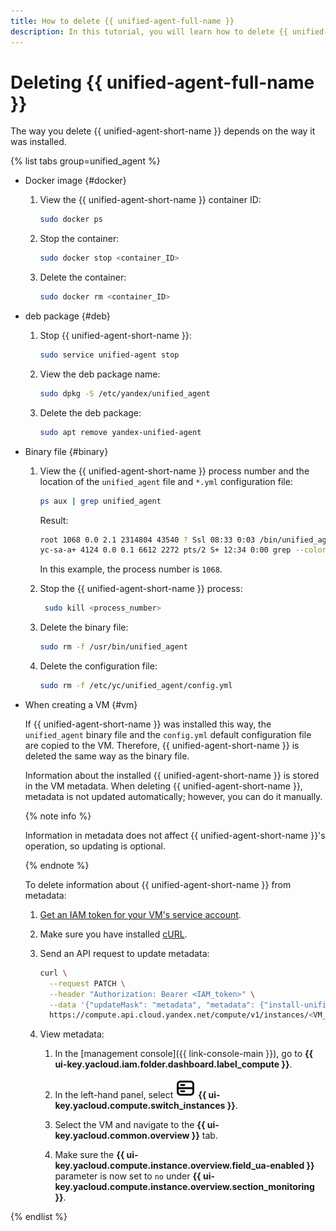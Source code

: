 ```yaml
---
title: How to delete {{ unified-agent-full-name }}
description: In this tutorial, you will learn how to delete {{ unified-agent-full-name }}.
---
```


# Deleting {{ unified-agent-full-name }}

The way you delete {{ unified-agent-short-name }} depends on the way it was installed.

{% list tabs group=unified_agent %}

- Docker image {#docker}

  1. View the {{ unified-agent-short-name }} container ID:
   
      ```bash
      sudo docker ps
      ```

   1. Stop the container:
   
      ```bash
      sudo docker stop <container_ID>
      ```

   1. Delete the container:
   
      ```bash
      sudo docker rm <container_ID>
      ```
  
- deb package {#deb}

  1. Stop {{ unified-agent-short-name }}:
   
      ```bash
      sudo service unified-agent stop
      ```

  1. View the deb package name:

      ```bash
      sudo dpkg -S /etc/yandex/unified_agent
      ```
  
  1. Delete the deb package:

      ```bash
      sudo apt remove yandex-unified-agent
      ```

- Binary file {#binary}

  1. View the {{ unified-agent-short-name }} process number and the location of the `unified_agent` file and `*.yml` configuration file:
   
      ```bash
      ps aux | grep unified_agent
      ```

      Result:

      ```bash
      root 1068 0.0 2.1 2314804 43540 ? Ssl 08:33 0:03 /bin/unified_agent --config /etc/yc/unified_agent/config.yml
      yc-sa-a+ 4124 0.0 0.1 6612 2272 pts/2 S+ 12:34 0:00 grep --color=auto unified_agent
      ```
      In this example, the process number is `1068`.

  1. Stop the {{ unified-agent-short-name }} process:

     ```bash
      sudo kill <process_number>
      ```
   
  1. Delete the binary file:
    
      ```bash
      sudo rm -f /usr/bin/unified_agent
      ```

  1. Delete the configuration file:

      ```bash
      sudo rm -f /etc/yc/unified_agent/config.yml
      ```

- When creating a VM {#vm}

  If {{ unified-agent-short-name }} was installed this way, the `unified_agent` binary file and the `config.yml` default configuration file are copied to the VM. Therefore, {{ unified-agent-short-name }} is deleted the same way as the binary file.
 
  Information about the installed {{ unified-agent-short-name }} is stored in the VM metadata. When deleting {{ unified-agent-short-name }}, metadata is not updated automatically; however, you can do it manually.

  {% note info %}

  Information in metadata does not affect {{ unified-agent-short-name }}'s operation, so updating is optional.

  {% endnote %}

  To delete information about {{ unified-agent-short-name }} from metadata:

  1. [Get an IAM token for your VM's service account](../../../../iam/operations/iam-token/create-for-sa.md#via-cli).
   
  1. Make sure you have installed [cURL](https://curl.haxx.se).
   
  1. Send an API request to update metadata:

      ```bash
      curl \
        --request PATCH \
        --header "Authorization: Bearer <IAM_token>" \
        --data '{"updateMask": "metadata", "metadata": {"install-unified-agent": "0" },}' \
        https://compute.api.cloud.yandex.net/compute/v1/instances/<VM_ID>
      ```

  1. View metadata:
   
     1. In the [management console]({{ link-console-main }}), go to **{{ ui-key.yacloud.iam.folder.dashboard.label_compute }}**.

     1. In the left-hand panel, select ![image](../../../../_assets/console-icons/server.svg) **{{ ui-key.yacloud.compute.switch_instances }}**.
   
     1. Select the VM and navigate to the **{{ ui-key.yacloud.common.overview }}** tab.
  
     1. Make sure the **{{ ui-key.yacloud.compute.instance.overview.field_ua-enabled }}** parameter is now set to `no` under **{{ ui-key.yacloud.compute.instance.overview.section_monitoring }}**.
   

{% endlist %}
